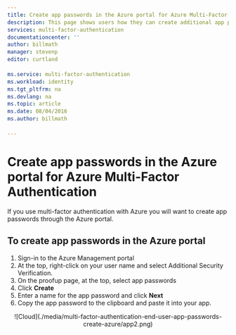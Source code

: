 ```yaml
---
title: Create app passwords in the Azure portal for Azure Multi-Factor Authentication
description: This page shows users how they can create additional app passwords in the Azure portal.
services: multi-factor-authentication
documentationcenter: ''
author: billmath
manager: stevenp
editor: curtland

ms.service: multi-factor-authentication
ms.workload: identity
ms.tgt_pltfrm: na
ms.devlang: na
ms.topic: article
ms.date: 08/04/2016
ms.author: billmath

---
```

# Create app passwords in the Azure portal for Azure Multi-Factor Authentication
If you use multi-factor authentication with Azure you will want to create app passwords through the Azure portal.

## To create app passwords in the Azure portal
1. Sign-in to the Azure Management portal
2. At the top, right-click on your user name and select Additional Security Verification.
3. On the proofup page, at the top, select app passwords
4. Click **Create**
5. Enter a name for the app password and click **Next**
6. Copy the app password to the clipboard and paste it into your app.

<center>![Cloud](./media/multi-factor-authentication-end-user-app-passwords-create-azure/app2.png)</center>


